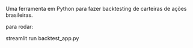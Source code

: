 Uma ferramenta em Python para fazer backtesting de carteiras de ações brasileiras.

para rodar:

streamlit run backtest_app.py
